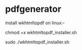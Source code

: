 # pdfgenerator

install wkhtmltopdf on linux:-  

chmod +x wkhtmltopdf_installer.sh  

sudo ./wkhtmltopdf_installer.sh
